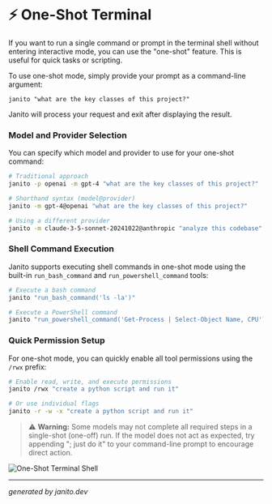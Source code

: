 # ⚡ One-Shot Terminal

If you want to run a single command or prompt in the terminal shell without entering interactive mode, you can use the "one-shot" feature. This is useful for quick tasks or scripting.

To use one-shot mode, simply provide your prompt as a command-line argument:

```
janito "what are the key classes of this project?"
```

Janito will process your request and exit after displaying the result.

### Model and Provider Selection

You can specify which model and provider to use for your one-shot command:

```bash
# Traditional approach
janito -p openai -m gpt-4 "what are the key classes of this project?"

# Shorthand syntax (model@provider)
janito -m gpt-4@openai "what are the key classes of this project?"

# Using a different provider
janito -m claude-3-5-sonnet-20241022@anthropic "analyze this codebase"
```

### Shell Command Execution

Janito supports executing shell commands in one-shot mode using the built-in `run_bash_command` and `run_powershell_command` tools:

```bash
# Execute a bash command
janito "run_bash_command('ls -la')"

# Execute a PowerShell command  
janito "run_powershell_command('Get-Process | Select-Object Name, CPU')"
```

### Quick Permission Setup

For one-shot mode, you can quickly enable all tool permissions using the `/rwx` prefix:

```bash
# Enable read, write, and execute permissions
janito /rwx "create a python script and run it"

# Or use individual flags
janito -r -w -x "create a python script and run it"
```

> ⚠️ **Warning:** Some models may not complete all required steps in a single-shot (one-off) run. If the model does not act as expected, try appending "; just do it" to your command-line prompt to encourage direct action.

![One-Shot Terminal Shell](../imgs/terminal-one-shot.png)

---
_generated by janito.dev_
